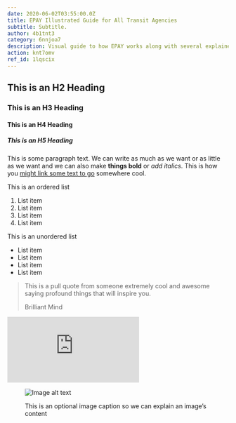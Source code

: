 ```yaml
---
date: 2020-06-02T03:55:00.0Z
title: EPAY Illustrated Guide for All Transit Agencies
subtitle: Subtitle.
author: 4b1tnt3
category: 6nnjoa7
description: Visual guide to how EPAY works along with several explainer infographics you can share with your team.
action: knt7omv
ref_id: 1lqscix
---
```

## This is an H2 Heading

### This is an H3 Heading

#### This is an H4 Heading

##### This is an H5 Heading

This is some paragraph text. We can write as much as we want or as little as we want and we can also make **things bold** or *add italics*. This is how you [might link some text to go](#cool) somewhere cool.

This is an ordered list

1. List item
2. List item
3. List item
4. List item

This is an unordered list

* List item
* List item
* List item
* List item

<blockquote><p>This is a pull quote from someone extremely cool and awesome saying profound things that will inspire you.</p><footer>Brilliant Mind</footer></blockquote>

<iframe src="https://www.youtube.com/embed/CU_ruPKWJpc" class="youtube" frameborder="0" allow="accelerometer; encrypted-media; gyroscope" allowfullscreen></iframe>

<figure><img src="https://lorempixel.com/560/320/abstract" alt="Image alt text"><figcaption><p>This is an optional image caption so we can explain an image’s content</p></figcaption></figure>